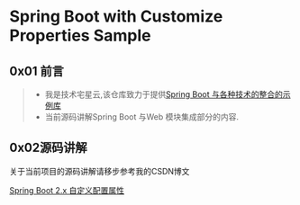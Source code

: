 # Spring Boot with Customize Properties Sample

## 0x01 前言

>- 我是技术宅星云,该仓库致力于提供[Spring Boot 与各种技术的整合的示例库](https://github.com/geekxingyun/SpringBootBestPracticesSample)
>- 当前源码讲解Spring Boot 与Web 模块集成部分的内容.
 
## 0x02源码讲解

关于当前项目的源码讲解请移步参考我的CSDN博文

[Spring Boot 2.x 自定义配置属性](https://xingyun.blog.csdn.net/article/details/89408533)








